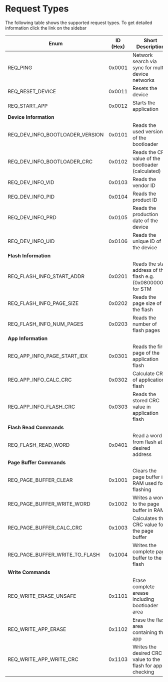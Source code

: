 # Request Types

The following table shows the supported request types. To get detailed information click the link on the sidebar


| Enum                                  | ID (Hex) | Short Description                                                | Implemented | Tested |
|---------------------------------------|----------|------------------------------------------------------------------|-------------|--------|
| REQ_PING                              | 0x0001   | Network search via sync for multi device networks                | yes         | yes    |
| REQ_RESET_DEVICE                      | 0x0011   | Resets the device                                                | yes         | yes    |
| REQ_START_APP                         | 0x0012   | Starts the application                                           | yes         | yes     |
| **Device Information**                |
| REQ_DEV_INFO_BOOTLOADER_VERSION       | 0x0101   | Reads the used version of the bootloader                         | no          | no     |
| REQ_DEV_INFO_BOOTLOADER_CRC           | 0x0102   | Reads the CRC value of the bootloader (calculated)               | no          | no     |
| REQ_DEV_INFO_VID                      | 0x0103   | Reads the vendor ID                                              | no          | no     |
| REQ_DEV_INFO_PID                      | 0x0104   | Reads the product ID                                             | no          | no     |
| REQ_DEV_INFO_PRD                      | 0x0105   | Reads the production date of the device                          | no          | no     |
| REQ_DEV_INFO_UID                      | 0x0106   | Reads the unique ID of the device                                | no          | no     |
| **Flash Information**                 |
| REQ_FLASH_INFO_START_ADDR             | 0x0201   | Reads the start address of the flash e.g. (0x08000000) for STM   | no          | no     |
| REQ_FLASH_INFO_PAGE_SIZE              | 0x0202   | Reads the page size of the flash                                 | no          | no     |
| REQ_FLASH_INFO_NUM_PAGES              | 0x0203   | Reads the number of flash pages                                  | no          | no     |
| **App Information**                   |
| REQ_APP_INFO_PAGE_START_IDX           | 0x0301   | Reads the first page of the application flash                    | no          | no     |
| REQ_APP_INFO_CALC_CRC                 | 0x0302   | Calculate CRC of application flash                               | no          | no     |
| REQ_APP_INFO_FLASH_CRC                | 0x0303   | Reads the stored CRC value in application flash                  | no          | no     |
| **Flash Read Commands**               |
| REQ_FLASH_READ_WORD                   | 0x0401   | Read a word from flash at desired address                        | no          | no     |
| **Page Buffer Commands**              |
| REQ_PAGE_BUFFER_CLEAR                 | 0x1001   | Clears the page buffer in RAM used for flashing                  | no          | no     |
| REQ_PAGE_BUFFER_WRITE_WORD            | 0x1002   | Writes a word to the page buffer in RAM                          | no          | no     |
| REQ_PAGE_BUFFER_CALC_CRC              | 0x1003   | Calculates the CRC value for the page buffer                     | no          | no     |
| REQ_PAGE_BUFFER_WRITE_TO_FLASH        | 0x1004   | Writes the complete page buffer to the flash                     | no          | no     |
| **Write Commands**                    |
| REQ_WRITE_ERASE_UNSAFE                | 0x1101   | Erase complete arease including bootloader area                  | no          | no     |
| REQ_WRITE_APP_ERASE                   | 0x1102   | Erase the flash area containing the app                          | no          | no     |
| REQ_WRITE_APP_WRITE_CRC               | 0x1103   | Writes the desired CRC value to the flash for app checking       | no          | no     |
